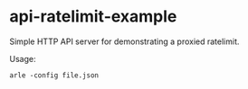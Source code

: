# api-ratelimit-example

Simple HTTP API server for demonstrating a proxied ratelimit.

Usage:

    arle -config file.json
